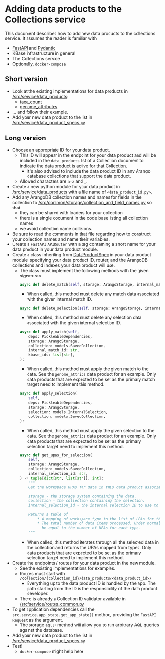 # Adding data products to the Collections service

This document describes how to add new data products to the collections service. It assumes
the reader is familiar with

* [FastAPI](https://fastapi.tiangolo.com/) and [Pydantic](https://pydantic-docs.helpmanual.io/)
* KBase infrastructure in general
* The Collections service
* Optionally, `docker-compose`

## Short version

* Look at the existing implementations for data products in
  [/src/service/data_products](/src/service/data_products):
  * [taxa_count](/src/service/data_products/taxa_count.py)
  * [genome_attributes](/src/service/data_products/genome_attributes.py)
* ... and follow their example.
* Add your new data product to the list in
  [/src/service/data_product_specs.py](/src/service/data_product_specs.py)

## Long version

* Choose an appropriate ID for your data product.
  * This ID will appear in the endpoint for your data product and will be included in the
    `data_products` list of a Collection document to indicate the data product is active for
    that Collection.
    * It's also advised to include the data product ID in any Arango database collections
      that support the data product.
  * Allowed characters are `a-z` and `_`.
* Create a new python module for your data product in
  [/src/service/data_products](/src/service/data_products) with a file name of
  `<data_product_id.py>`.
* Add any ArangoDB collection names and names for fields in the collection to
  [/src/common/storage/collection_and_field_names.py](/src/common/storage/collection_and_field_names.py)
  so that
  * they can be shared with loaders for your collection
  * there is a single document in the code base listing all collection names
  * we avoid collection name collisions.
* Be sure to read the comments in that file regarding how to construct your collection names
  and name their variables.
* Create a `FastAPI` `APIRouter` with a tag containing a short name for your data product in
  your data product module.
* Create a class inheriting from [DataProductSpec](/src/service/data_products/common_models.py)
  in your data product module, specifying your data product ID, router, and the ArangoDB
  collections and indexes your data product will use.
  * The class must implement the following methods with the given signatures
    ```python
    async def delete_match(self, storage: ArangoStorage, internal_match_id: str):
    ```
    * When called, this method must delete any match data associated with the given internal
      match ID.
    ```python
    async def delete_selection(self, storage: ArangoStorage, internal_selection_id: str):
    ```
    * When called, this method must delete any selection data associated with the given internal
      selection ID.
    ```python
    async def apply_match(self,
        deps: PickleableDependencies,
        storage: ArangoStorage,
        collection: models.SavedCollection,
        internal_match_id: str,
        kbase_ids: list[str],
    ):
    ```
    * When called, this method must apply the given match to the data. See the `genome_attribs`
      data product for an example. Only data products that are expected to be set as the primary
      match target need to implement this method.
    ```python
    async def apply_selection(
        self,
        deps: PickleableDependencies,
        storage: ArangoStorage,
        selection: models.InternalSelection,
        collection: models.SavedCollection,
    ):
    ```
    * When called, this method must apply the given selection to the data. See the `genome_attribs`
      data product for an example. Only data products that are expected to be set as the primary
      selection target need to implement this method.
    ```python
    async def get_upas_for_selection(
        self,
        storage: ArangoStorage,
        collection: models.SavedCollection,
        internal_selection_id: str,
    ) -> tuple[dict[str, list[str]], int]:
        """
        Get the workspace UPAs for data in this data product associated with a selection.

        storage - the storage system containing the data.
        collection - the collection containing the selection.
        internal_selection_id - the internal selection ID to use to find selection documents.

        Returns a tuple of
            * A mapping of workspace type to the list of UPAs for that type in the selection
            * The total number of data items processed. Under normal conditions this should
              be equal to the number of UPAs for each type.
        """
    ```
    * When called, this method iterates through all the selected data in the collection
      and returns the UPAs mapped from types. Only data products that are expected to be
      set as the primary selection target need to implement this method.
* Create the endpoints / routes for your data product in the new module.
  * See the existing implementations for examples.
  * Routes must start with `/collection/{collection_id}/data_products/<data_product_id>/`
    * Everything up to the data product ID is handled by the app. The path starting from the ID is
      the responsibility of the data product developer.
  * There is already a Collection ID validator available in
    [/src/service/routes_common.py](/src/service/routes_common.py)
* To get application dependencies call the `src.service.app_state.get_app_state()`
  method, providing the `FastAPI` `Request` as the argument.
  * The storage `aql()` method will allow you to run arbitrary AQL queries against the database.
* Add your new data product to the list in
  [/src/service/data_product_specs.py](/src/service/data_product_specs.py)
* Test!
  * `docker-compose` might help here